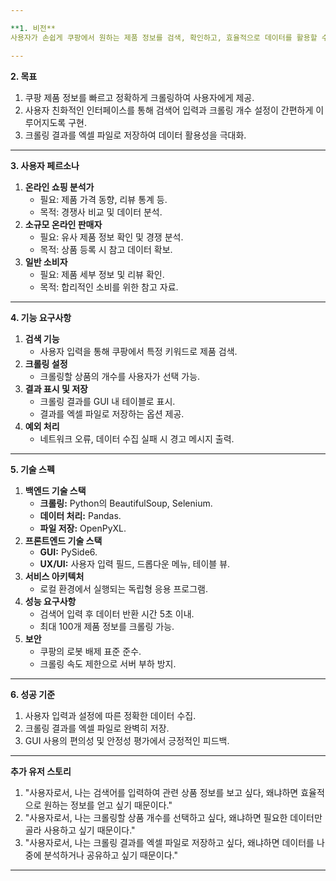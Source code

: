 ```yaml
---

**1. 비전**
사용자가 손쉽게 쿠팡에서 원하는 제품 정보를 검색, 확인하고, 효율적으로 데이터를 활용할 수 있도록 돕는 직관적인 GUI 프로그램.

---
```


**2. 목표**
1. 쿠팡 제품 정보를 빠르고 정확하게 크롤링하여 사용자에게 제공.
2. 사용자 친화적인 인터페이스를 통해 검색어 입력과 크롤링 개수 설정이 간편하게 이루어지도록 구현.
3. 크롤링 결과를 엑셀 파일로 저장하여 데이터 활용성을 극대화.

---

**3. 사용자 페르소나**
1. **온라인 쇼핑 분석가**  
   - 필요: 제품 가격 동향, 리뷰 통계 등.
   - 목적: 경쟁사 비교 및 데이터 분석.
2. **소규모 온라인 판매자**  
   - 필요: 유사 제품 정보 확인 및 경쟁 분석.
   - 목적: 상품 등록 시 참고 데이터 확보.
3. **일반 소비자**  
   - 필요: 제품 세부 정보 및 리뷰 확인.
   - 목적: 합리적인 소비를 위한 참고 자료.

---

**4. 기능 요구사항**
1. **검색 기능**
   - 사용자 입력을 통해 쿠팡에서 특정 키워드로 제품 검색.
2. **크롤링 설정**
   - 크롤링할 상품의 개수를 사용자가 선택 가능.
3. **결과 표시 및 저장**
   - 크롤링 결과를 GUI 내 테이블로 표시.
   - 결과를 엑셀 파일로 저장하는 옵션 제공.
4. **예외 처리**
   - 네트워크 오류, 데이터 수집 실패 시 경고 메시지 출력.

---

**5. 기술 스펙**
1. **백엔드 기술 스택**
   - **크롤링:** Python의 BeautifulSoup, Selenium.
   - **데이터 처리:** Pandas.
   - **파일 저장:** OpenPyXL.
2. **프론트엔드 기술 스택**
   - **GUI:** PySide6.
   - **UX/UI:** 사용자 입력 필드, 드롭다운 메뉴, 테이블 뷰.
3. **서비스 아키텍처**
   - 로컬 환경에서 실행되는 독립형 응용 프로그램.
4. **성능 요구사항**
   - 검색어 입력 후 데이터 반환 시간 5초 이내.
   - 최대 100개 제품 정보를 크롤링 가능.
5. **보안**
   - 쿠팡의 로봇 배제 표준 준수.
   - 크롤링 속도 제한으로 서버 부하 방지.

---

**6. 성공 기준**
1. 사용자 입력과 설정에 따른 정확한 데이터 수집.
2. 크롤링 결과를 엑셀 파일로 완벽히 저장.
3. GUI 사용의 편의성 및 안정성 평가에서 긍정적인 피드백.

---

**추가 유저 스토리**
1. "사용자로서, 나는 검색어를 입력하여 관련 상품 정보를 보고 싶다, 왜냐하면 효율적으로 원하는 정보를 얻고 싶기 때문이다."
2. "사용자로서, 나는 크롤링할 상품 개수를 선택하고 싶다, 왜냐하면 필요한 데이터만 골라 사용하고 싶기 때문이다."
3. "사용자로서, 나는 크롤링 결과를 엑셀 파일로 저장하고 싶다, 왜냐하면 데이터를 나중에 분석하거나 공유하고 싶기 때문이다."

---
